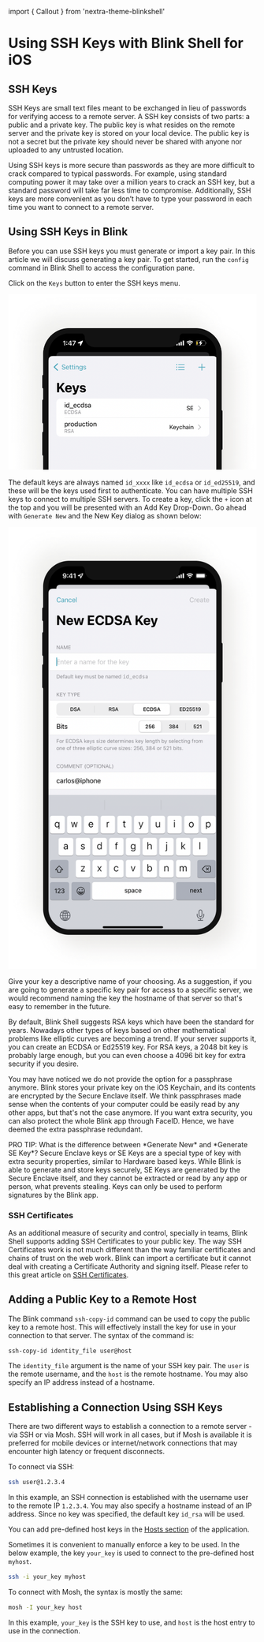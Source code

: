 import { Callout } from 'nextra-theme-blinkshell'

# Using SSH Keys with Blink Shell for iOS

## SSH Keys

SSH Keys are small text files meant to be exchanged in lieu of passwords for verifying access to a remote server. A SSH key consists of two parts: a public and a private key. The public key is what resides on the remote server and the private key is stored on your local device. The public key is not a secret but the private key should never be shared with anyone nor uploaded to any untrusted location.

Using SSH keys is more secure than passwords as they are more difficult to crack compared to typical passwords. For example, using standard computing power it may take over a million years to crack an SSH key, but a standard password will take far less time to compromise. Additionally, SSH keys are more convenient as you don’t have to type your password in each time you want to connect to a remote server.

## Using SSH Keys in Blink

Before you can use SSH keys you must generate or import a key pair. In this article we will discuss generating a key pair. To get started, run the `config` command in Blink Shell to access the configuration pane.

Click on the `Keys` button to enter the SSH keys menu.

![img](./ssh-keys/using-ssh-key-image3.png)

The default keys are always named `id_xxxx` like `id_ecdsa` or `id_ed25519`, and these will be the keys used first to authenticate. You can have multiple SSH keys to connect to multiple SSH servers. To create a key, click the `+` icon at the top and you will be presented with an Add Key Drop-Down. Go ahead with `Generate New` and the New Key dialog as shown below:

![img](./ssh-keys/using-ssh-key-image4.png)

Give your key a descriptive name of your choosing. As a suggestion, if you are going to generate a specific key pair for access to a specific server, we would recommend naming the key the hostname of that server so that's easy to remember in the future.

By default, Blink Shell suggests RSA keys which have been the standard for years. Nowadays other types of keys based on other mathematical problems like elliptic curves are becoming a trend. If your server supports it, you can create an ECDSA or Ed25519 key. For RSA keys, a 2048 bit key is probably large enough, but you can even choose a 4096 bit key for extra security if you desire.

You may have noticed we do not provide the option for a passphrase anymore. Blink stores your private key on the iOS Keychain, and its contents are encrypted by the Secure Enclave itself. We think passphrases made sense when the contents of your computer could be easily read by any other apps, but that's not the case anymore. If you want extra security, you can also protect the whole Blink app through FaceID. Hence, we have deemed the extra passphrase redundant.

<Callout>
PRO TIP: What is the difference between *Generate New* and *Generate SE Key*? Secure Enclave keys or SE Keys are a special type of key with extra security properties, similar to Hardware based keys. While Blink is able to generate and store keys securely, SE Keys are generated by the Secure Enclave itself, and they cannot be extracted or read by any app or person, what prevents stealing. Keys can only be used to perform signatures by the Blink app.
</Callout>

### SSH Certificates

As an additional measure of security and control, specially in teams, Blink Shell supports adding SSH Certificates to your public key. The way SSH Certificates work is not much different than the way familiar certificates and chains of trust on the web work. Blink can import a certificate but it cannot deal with creating a Certificate Authority and signing itself. Please refer to this great article on [SSH Certificates](https://goteleport.com/blog/how-to-ssh-properly/).

## Adding a Public Key to a Remote Host

The Blink command `ssh-copy-id` command can be used to copy the public key to a remote host. This will effectively install the key for use in your connection to that server. The syntax of the command is:

```bash
ssh-copy-id identity_file user@host
```

The `identity_file` argument is the name of your SSH key pair. The `user` is the remote username, and the `host` is the remote hostname. You may also specify an IP address instead of a hostname.

## Establishing a Connection Using SSH Keys

There are two different ways to establish a connection to a remote server - via SSH or via Mosh. SSH will work in all cases, but if Mosh is available it is preferred for mobile devices or internet/network connections that may encounter high latency or frequent disconnects.

To connect via SSH:

```bash
ssh user@1.2.3.4
```

In this example, an SSH connection is established with the username user to the remote IP `1.2.3.4`. You may also specify a hostname instead of an IP address. Since no key was specified, the default key `id_rsa` will be used.

You can add pre-defined host keys in the [Hosts section](/basics/hosts#Keys) of the application. 

Sometimes it is convenient to manually enforce a key to be used. In the below example, the key `your_key` is used to connect to the pre-defined host `myhost`. 

```bash
ssh -i your_key myhost
```

To connect with Mosh, the syntax is mostly the same:

```bash
mosh -I your_key host
```

In this example, `your_key` is the SSH key to use, and `host` is the host entry to use in the connection.
